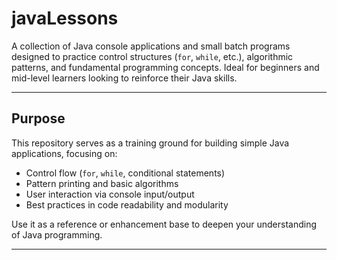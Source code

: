 # javaLessons

A collection of Java console applications and small batch programs designed to practice control structures (`for`, `while`, etc.), algorithmic patterns, and fundamental programming concepts. 
Ideal for beginners and mid-level learners looking to reinforce their Java skills.

---

## Purpose

This repository serves as a training ground for building simple Java applications, focusing on:

- Control flow (`for`, `while`, conditional statements)  
- Pattern printing and basic algorithms  
- User interaction via console input/output  
- Best practices in code readability and modularity  

Use it as a reference or enhancement base to deepen your understanding of Java programming.

---
